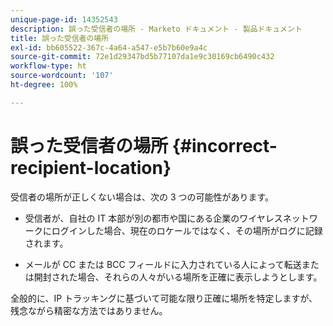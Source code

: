 ```yaml
---
unique-page-id: 14352543
description: 誤った受信者の場所 - Marketo ドキュメント - 製品ドキュメント
title: 誤った受信者の場所
exl-id: bb605522-367c-4a64-a547-e5b7b60e9a4c
source-git-commit: 72e1d29347bd5b77107da1e9c30169cb6490c432
workflow-type: ht
source-wordcount: '107'
ht-degree: 100%

---
```


# 誤った受信者の場所 {#incorrect-recipient-location}

受信者の場所が正しくない場合は、次の 3 つの可能性があります。

 - 受信者が、自社の IT 本部が別の都市や国にある企業のワイヤレスネットワークにログインした場合、現在のロケールではなく、その場所がログに記録されます。

 - メールが CC または BCC フィールドに入力されている人によって転送または開封された場合、それらの人々がいる場所を正確に表示しようとします。

全般的に、IP トラッキングに基づいて可能な限り正確に場所を特定しますが、残念ながら精密な方法ではありません。
